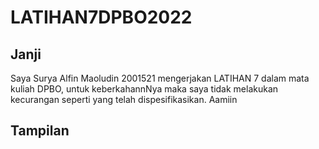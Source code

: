 # LATIHAN7DPBO2022

## Janji
Saya Surya Alfin Maoludin 2001521 mengerjakan LATIHAN 7
		dalam mata kuliah DPBO, untuk keberkahannNya maka
		saya tidak melakukan kecurangan seperti yang telah
		dispesifikasikan. Aamiin
    
## Tampilan
